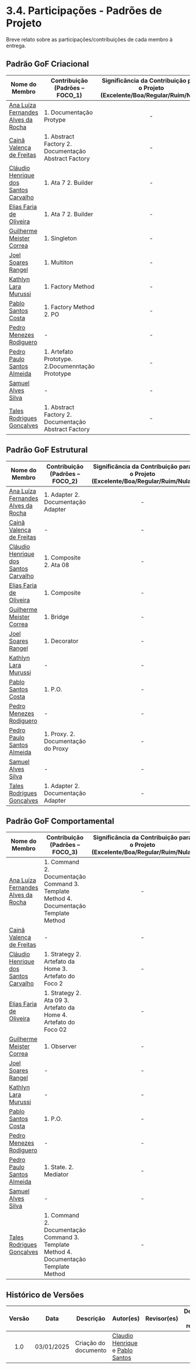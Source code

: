 # 3.4. Participações - Padrões de Projeto

Breve relato sobre as participações/contribuições de cada membro à entrega.

## Padrão GoF Criacional

|Nome do Membro | Contribuição (Padrões – FOCO_1) | Significância da Contribuição para o Projeto (Excelente/Boa/Regular/Ruim/Nula) | Comprobatórios Claros (com link)
|--|--|:--:|--|
| [Ana Luíza Fernandes Alves da Rocha][AnaGH] |1. Documentação Protype | - |[Issue #9](https://github.com/UnBArqDsw2024-2/2024.2_G5_Turismo_Entrega_03/issues/9) |
| [Cainã Valença de Freitas][CainaGH] |1. Abstract Factory 2. Documentação Abstract Factory | -  |[Issue #7](https://github.com/UnBArqDsw2024-2/2024.2_G5_Turismo_Entrega_03/issues/7) |
|[Cláudio Henrique dos Santos Carvalho][ClaudioGH]|1. Ata 7 2. Builder | - |[Ata 7](https://unbarqdsw2024-2.github.io/2024.2_G5_Turismo_Entrega_03/#/atas/ata_07), [Artefato Builder](https://unbarqdsw2024-2.github.io/2024.2_G5_Turismo_Entrega_03/#/PadroesDeProjeto/criacionais/3.1.3.Builder), [Issue #8](https://github.com/UnBArqDsw2024-2/2024.2_G5_Turismo_Entrega_03/issues/8)  |
|[Elias Faria de Oliveira][EliasGH]|1. Ata 7 2. Builder | - |[Ata 7](https://unbarqdsw2024-2.github.io/2024.2_G5_Turismo_Entrega_03/#/atas/ata_07), [Artefato Builder](https://unbarqdsw2024-2.github.io/2024.2_G5_Turismo_Entrega_03/#/PadroesDeProjeto/criacionais/3.1.3.Builder), [Issue #8](https://github.com/UnBArqDsw2024-2/2024.2_G5_Turismo_Entrega_03/issues/8) |
|[Guilherme Meister Correa][GuilhermeGH]|1. Singleton | -  |[Issue #10](https://github.com/UnBArqDsw2024-2/2024.2_G5_Turismo_Entrega_03/issues/10) |
|[Joel Soares Rangel][JoelGH]|1. Multiton | - |[Issue#11](https://github.com/UnBArqDsw2024-2/2024.2_G5_Turismo_Entrega_03/issues/11) |
|[Kathlyn Lara Murussi][KathlynGH]| 1. Factory Method | - |[Issue #6](https://github.com/UnBArqDsw2024-2/2024.2_G5_Turismo_Entrega_03/issues/6)|
|[Pablo Santos Costa][PabloGH]|1. Factory Method 2. PO | -  |[Issue #6](https://github.com/UnBArqDsw2024-2/2024.2_G5_Turismo_Entrega_03/issues/6) |
| [Pedro Menezes Rodiguero][PedroRGH] |- | - | - |
| [Pedro Paulo Santos Almeida][PedroPGH] | 1. Artefato Prototype. 2.Documenntação Prototype | - | [Issue #9](https://github.com/UnBArqDsw2024-2/2024.2_G5_Turismo_Entrega_03/issues/9) |
|[Samuel Alves Silva][SamuelGH]|-| -  |- |
| [Tales Rodrigues Gonçalves][TalesGH] |1. Abstract Factory 2. Documentação Abstract Factory | -  |[Issue #7](https://github.com/UnBArqDsw2024-2/2024.2_G5_Turismo_Entrega_03/issues/7) [Reunião](https://www.youtube.com/watch?v=xMtuOIZfCDI) |



## Padrão GoF Estrutural
|Nome do Membro | Contribuição (Padrões – FOCO_2) | Significância da Contribuição para o Projeto (Excelente/Boa/Regular/Ruim/Nula) | Comprobatórios Claros (com link)
|--|--|:--:|--|
| [Ana Luíza Fernandes Alves da Rocha][AnaGH] |1. Adapter 2. Documentação Adapter | - | [Issue #17] (https://github.com/UnBArqDsw2024-2/2024.2_G5_Turismo_Entrega_03/issues/17) [Reunião] (https://youtu.be/mUsVVgIJyLg)|
| [Cainã Valença de Freitas][CainaGH] |- | -  |- |
|[Cláudio Henrique dos Santos Carvalho][ClaudioGH]|1. Composite 2. Ata 08 | - |[Issue #19 - Comnposite](https://github.com/UnBArqDsw2024-2/2024.2_G5_Turismo_Entrega_03/issues/19), [Artefato Composite](https://unbarqdsw2024-2.github.io/2024.2_G5_Turismo_Entrega_03/#/PadroesDeProjeto/estruturais/3.2.3.Composite), [Ata 8](https://unbarqdsw2024-2.github.io/2024.2_G5_Turismo_Entrega_03/#/atas/ata_08)  |
|[Elias Faria de Oliveira][EliasGH]|1. Composite  | - |[Issue #19 - Composite](https://github.com/UnBArqDsw2024-2/2024.2_G5_Turismo_Entrega_03/issues/19), [Artefato Composite](https://unbarqdsw2024-2.github.io/2024.2_G5_Turismo_Entrega_03/#/PadroesDeProjeto/estruturais/3.2.3.Composite) |
|[Guilherme Meister Correa][GuilhermeGH]|1. Bridge | -  |[Issue #18](https://github.com/UnBArqDsw2024-2/2024.2_G5_Turismo_Entrega_03/issues/18) |
|[Joel Soares Rangel][JoelGH]| 1. Decorator | - |[Issue#20](https://github.com/UnBArqDsw2024-2/2024.2_G5_Turismo_Entrega_03/issues/20) |
|[Kathlyn Lara Murussi][KathlynGH]| - | - |-|
|[Pablo Santos Costa][PabloGH]|1. P.O. | -  |- |
| [Pedro Menezes Rodiguero][PedroRGH] |- | - | - |
| [Pedro Paulo Santos Almeida][PedroPGH] | 1. Proxy. 2. Documentação do Proxy | - | [Issue #23](https://github.com/UnBArqDsw2024-2/2024.2_G5_Turismo_Entrega_03/issues/23) |
|[Samuel Alves Silva][SamuelGH]|-| -  |- |
| [Tales Rodrigues Gonçalves][TalesGH] |1. Adapter 2. Documentação Adapter | -  | [Issue #17](https://github.com/UnBArqDsw2024-2/2024.2_G5_Turismo_Entrega_03/issues/17) [Reunião](https://youtu.be/mUsVVgIJyLg) |


## Padrão GoF Comportamental
|Nome do Membro | Contribuição (Padrões – FOCO_3) | Significância da Contribuição para o Projeto (Excelente/Boa/Regular/Ruim/Nula) | Comprobatórios Claros (com link)
|--|--|:--:|--|
| [Ana Luíza Fernandes Alves da Rocha][AnaGH] | 1. Command 2. Documentação Command 3. Template Method 4. Documentação Template Method| - | [Issue #29] (https://github.com/UnBArqDsw2024-2/2024.2_G5_Turismo_Entrega_03/issues/29), [Issue #35] (https://github.com/UnBArqDsw2024-2/2024.2_G5_Turismo_Entrega_03/issues/35), [Reunião Command ](https://youtu.be/lae8DfEyxfs), [Reunião Template Method](https://youtu.be/uGZ95okAD3s) |
| [Cainã Valença de Freitas][CainaGH] |- | -  |- |
|[Cláudio Henrique dos Santos Carvalho][ClaudioGH]|1. Strategy 2. Artefato da Home 3. Artefato do Foco 2 | - |[Artefato Strategy](https://unbarqdsw2024-2.github.io/2024.2_G5_Turismo_Entrega_03/#/PadroesDeProjeto/comportamentais/3.3.1.Strategy), [Issue #34](https://github.com/UnBArqDsw2024-2/2024.2_G5_Turismo_Entrega_03/issues/34)  |
|[Elias Faria de Oliveira][EliasGH]|1. Strategy 2. Ata 09 3. Artefato da Home 4. Artefato do Foco 02 | - | [Artefato Strategy](https://github.com/UnBArqDsw2024-2/2024.2_G5_Turismo_Entrega_03/issues/34), [Ata 09](https://unbarqdsw2024-2.github.io/2024.2_G5_Turismo_Entrega_03/#/atas/ata_09), [Artefato da Home](https://github.com/UnBArqDsw2024-2/2024.2_G5_Turismo_Entrega_03/issues/43), [Artefato foco 02](https://github.com/UnBArqDsw2024-2/2024.2_G5_Turismo_Entrega_03/issues/24) |
|[Guilherme Meister Correa][GuilhermeGH]|1. Observer | -  |[Issue #32](https://github.com/UnBArqDsw2024-2/2024.2_G5_Turismo_Entrega_03/issues/32) |
|[Joel Soares Rangel][JoelGH]|- | - |- |
|[Kathlyn Lara Murussi][KathlynGH]| - | - |-|
|[Pablo Santos Costa][PabloGH]|1. P.O. | -  |- |
| [Pedro Menezes Rodiguero][PedroRGH] |- | - | - |
| [Pedro Paulo Santos Almeida][PedroPGH] | 1. State. 2. Mediator | - | [Issue #33](https://github.com/UnBArqDsw2024-2/2024.2_G5_Turismo_Entrega_03/issues/33), [issue #31](https://github.com/UnBArqDsw2024-2/2024.2_G5_Turismo_Entrega_03/issues/31) |
|[Samuel Alves Silva][SamuelGH]|-| -  |- |
| [Tales Rodrigues Gonçalves][TalesGH] |1. Command 2. Documentação Command 3. Template Method 4. Documentação Template Method | -  |[Issue #29] (https://github.com/UnBArqDsw2024-2/2024.2_G5_Turismo_Entrega_03/issues/29), [Issue #35] (https://github.com/UnBArqDsw2024-2/2024.2_G5_Turismo_Entrega_03/issues/35), [Reunião Command ](https://youtu.be/lae8DfEyxfs), [Reunião Template Method](https://youtu.be/uGZ95okAD3s) |


## Histórico de Versões

| Versão | Data | Descrição | Autor(es) | Revisor(es) | Detalhes da revisão |
| :----: | :--: | --------- | ----------- | ------ | :---: |
| 1.0  | 03/01/2025 | Criação do documento | [Claudio Henrique][ClaudioGH] e [Pablo Santos][PabloGH] | |  |

[AnaGH]: https://github.com/analufernanndess
[CainaGH]: https://github.com/freitasc
[ClaudioGH]: https://github.com/claudiohsc
[EliasGH]: https://github.com/EliasOliver21
[GuilhermeGH]: https://github.com/gmeister18
[IgorGH]: https://github.com/Igor-Thiago
[JoelGH]: https://github.com/JoelSRangel
[KathlynGH]: https://github.com/klmurussi
[PabloGH]: https://github.com/pabloheika
[PedroRGH]: https://github.com/pedro-rodiguero
[PedroPGH]: https://github.com/Pedrin0030
[SamuelGH]: https://github.com/samuelalvess
[TalesGH]: https://github.com/TalesRG